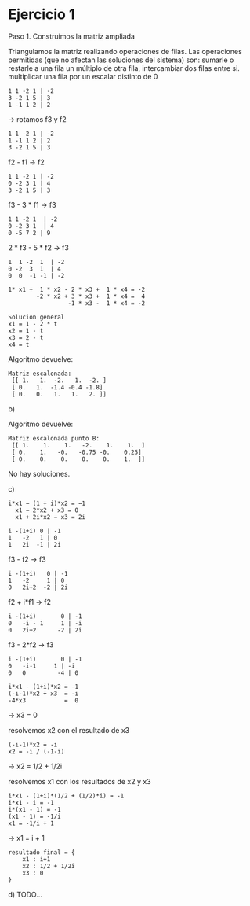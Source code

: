 # Ejercicio 1

Paso 1. Construimos la matriz ampliada

Triangulamos la matriz realizando operaciones de filas. Las operaciones permitidas (que no
afectan las soluciones del sistema) son:
sumarle o restarle a una fila un múltiplo de otra fila,
intercambiar dos filas entre si.
multiplicar una fila por un escalar distinto de 0
```
1 1 -2 1 | -2
3 -2 1 5 | 3
1 -1 1 2 | 2
```
-> rotamos f3 y f2
```
1 1 -2 1 | -2
1 -1 1 2 | 2
3 -2 1 5 | 3
```
f2 - f1 -> f2
```
1 1 -2 1 | -2
0 -2 3 1 | 4
3 -2 1 5 | 3
```
f3 - 3 * f1 -> f3
```
1 1 -2 1  | -2
0 -2 3 1  | 4
0 -5 7 2 | 9
```
2 * f3 - 5 * f2  -> f3
```
1  1 -2  1  | -2
0 -2  3  1  | 4
0  0  -1 -1 | -2
```
```
1* x1 +  1 * x2 - 2 * x3 +  1 * x4 = -2
        -2 * x2 + 3 * x3 +  1 * x4 =  4
                 -1 * x3 -  1 * x4 = -2
```
```
Solucion general 
x1 = 1 - 2 * t
x2 = 1 - t
x3 = 2 - t
x4 = t
```

Algoritmo devuelve:
```
Matriz escalonada: 
 [[ 1.   1.  -2.   1.  -2. ]
 [ 0.   1.  -1.4 -0.4 -1.8]
 [ 0.   0.   1.   1.   2. ]]
```

b) 

Algoritmo devuelve:
```
Matriz escalonada punto B: 
 [[ 1.    1.    1.   -2.    1.    1.  ]
 [ 0.    1.   -0.   -0.75 -0.    0.25]
 [ 0.    0.    0.    0.    0.    1.  ]]
 ```
 No hay soluciones.

c)
```
i*x1 − (1 + i)*x2 = −1
  x1 − 2*x2 + x3 = 0
  x1 + 2i*x2 − x3 = 2i
```

```
i -(1+i) 0 | -1
1   -2   1 | 0
1   2i  -1 | 2i
```
f3 - f2 -> f3
```
i -(1+i)   0 | -1
1   -2     1 | 0
0   2i+2  -2 | 2i
```
f2 + i*f1 -> f2
```
i -(1+i)       0 | -1
0   -i - 1     1 | -i
0   2i+2      -2 | 2i
```
f3 - 2*f2 -> f3
```
i -(1+i)       0 | -1
0   -i-1     1 | -i
0   0         -4 | 0
```

```
i*x1 - (1+i)*x2 = -1
(-i-1)*x2 + x3  = -i
-4*x3           =  0
```
-> x3 = 0 

resolvemos x2 con el resultado de x3
```
(-i-1)*x2 = -i
x2 = -i / (-1-i)
```
-> x2 = 1/2 + 1/2i

resolvemos x1 con los resultados de x2 y x3
```
i*x1 - (1+i)*(1/2 + (1/2)*i) = -1
i*x1 - i = -1
i*(x1 - 1) = -1
(x1 - 1) = -1/i
x1 = -1/i + 1
```
-> x1 = i + 1

```
resultado final = {
    x1 : i+1
    x2 : 1/2 + 1/2i
    x3 : 0
}
```

d) TODO...





